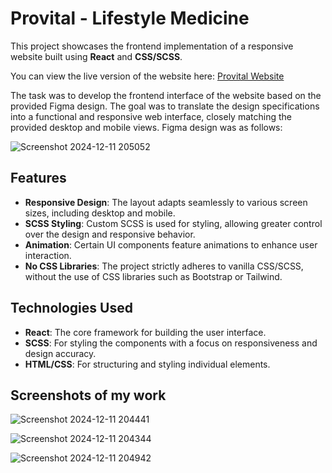 # Provital - Lifestyle Medicine

This project showcases the frontend implementation of a responsive website built using **React** and **CSS/SCSS**.

You can view the live version of the website here: [Provital Website](https://provitalwebsite.vercel.app/)

The task was to develop the frontend interface of the website based on the provided Figma design. The goal was to translate the design specifications into a functional and responsive web interface, closely matching the provided desktop and mobile views. Figma design was as follows:

![Screenshot 2024-12-11 205052](https://github.com/user-attachments/assets/56c82bf0-882c-4757-b621-d2fa1567c829)

## Features

- **Responsive Design**: The layout adapts seamlessly to various screen sizes, including desktop and mobile.
- **SCSS Styling**: Custom SCSS is used for styling, allowing greater control over the design and responsive behavior.
- **Animation**: Certain UI components feature animations to enhance user interaction.
- **No CSS Libraries**: The project strictly adheres to vanilla CSS/SCSS, without the use of CSS libraries such as Bootstrap or Tailwind.

## Technologies Used

- **React**: The core framework for building the user interface.
- **SCSS**: For styling the components with a focus on responsiveness and design accuracy.
- **HTML/CSS**: For structuring and styling individual elements.

## Screenshots of my work

![Screenshot 2024-12-11 204441](https://github.com/user-attachments/assets/0a9dd0fc-65b1-42f4-9113-c3c11a12afa3)

![Screenshot 2024-12-11 204344](https://github.com/user-attachments/assets/9d1f3a22-a7c3-4e75-9b02-372c2c2d61d9)

![Screenshot 2024-12-11 204942](https://github.com/user-attachments/assets/11466338-34ab-430b-9080-748d067783b2)





